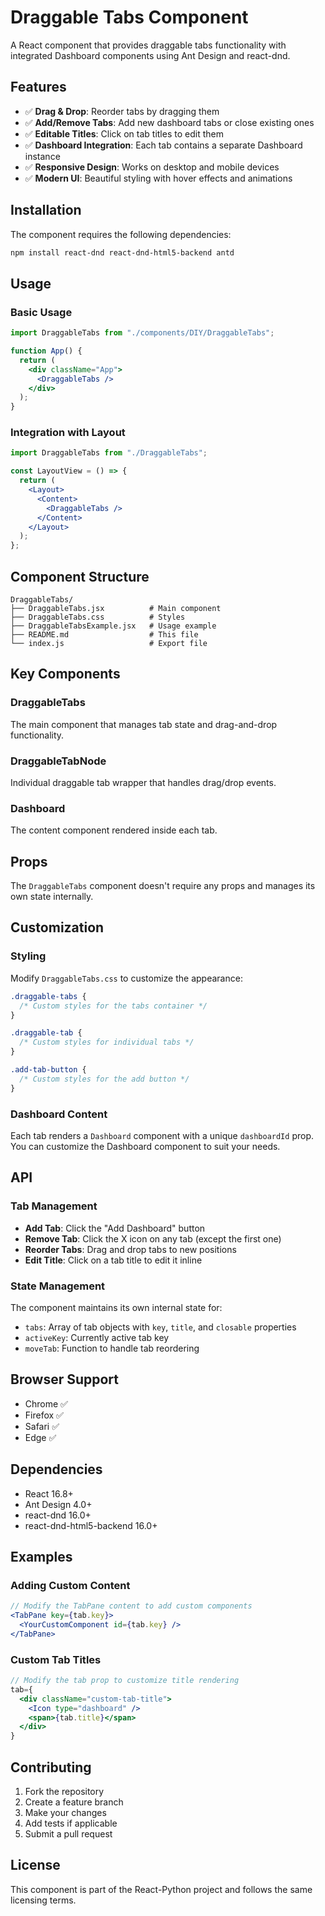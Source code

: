 # Draggable Tabs Component

A React component that provides draggable tabs functionality with integrated Dashboard components using Ant Design and react-dnd.

## Features

- ✅ **Drag & Drop**: Reorder tabs by dragging them
- ✅ **Add/Remove Tabs**: Add new dashboard tabs or close existing ones
- ✅ **Editable Titles**: Click on tab titles to edit them
- ✅ **Dashboard Integration**: Each tab contains a separate Dashboard instance
- ✅ **Responsive Design**: Works on desktop and mobile devices
- ✅ **Modern UI**: Beautiful styling with hover effects and animations

## Installation

The component requires the following dependencies:

```bash
npm install react-dnd react-dnd-html5-backend antd
```

## Usage

### Basic Usage

```jsx
import DraggableTabs from "./components/DIY/DraggableTabs";

function App() {
  return (
    <div className="App">
      <DraggableTabs />
    </div>
  );
}
```

### Integration with Layout

```jsx
import DraggableTabs from "./DraggableTabs";

const LayoutView = () => {
  return (
    <Layout>
      <Content>
        <DraggableTabs />
      </Content>
    </Layout>
  );
};
```

## Component Structure

```
DraggableTabs/
├── DraggableTabs.jsx          # Main component
├── DraggableTabs.css          # Styles
├── DraggableTabsExample.jsx   # Usage example
├── README.md                  # This file
└── index.js                   # Export file
```

## Key Components

### DraggableTabs

The main component that manages tab state and drag-and-drop functionality.

### DraggableTabNode

Individual draggable tab wrapper that handles drag/drop events.

### Dashboard

The content component rendered inside each tab.

## Props

The `DraggableTabs` component doesn't require any props and manages its own state internally.

## Customization

### Styling

Modify `DraggableTabs.css` to customize the appearance:

```css
.draggable-tabs {
  /* Custom styles for the tabs container */
}

.draggable-tab {
  /* Custom styles for individual tabs */
}

.add-tab-button {
  /* Custom styles for the add button */
}
```

### Dashboard Content

Each tab renders a `Dashboard` component with a unique `dashboardId` prop. You can customize the Dashboard component to suit your needs.

## API

### Tab Management

- **Add Tab**: Click the "Add Dashboard" button
- **Remove Tab**: Click the X icon on any tab (except the first one)
- **Reorder Tabs**: Drag and drop tabs to new positions
- **Edit Title**: Click on a tab title to edit it inline

### State Management

The component maintains its own internal state for:

- `tabs`: Array of tab objects with `key`, `title`, and `closable` properties
- `activeKey`: Currently active tab key
- `moveTab`: Function to handle tab reordering

## Browser Support

- Chrome ✅
- Firefox ✅
- Safari ✅
- Edge ✅

## Dependencies

- React 16.8+
- Ant Design 4.0+
- react-dnd 16.0+
- react-dnd-html5-backend 16.0+

## Examples

### Adding Custom Content

```jsx
// Modify the TabPane content to add custom components
<TabPane key={tab.key}>
  <YourCustomComponent id={tab.key} />
</TabPane>
```

### Custom Tab Titles

```jsx
// Modify the tab prop to customize title rendering
tab={
  <div className="custom-tab-title">
    <Icon type="dashboard" />
    <span>{tab.title}</span>
  </div>
}
```

## Contributing

1. Fork the repository
2. Create a feature branch
3. Make your changes
4. Add tests if applicable
5. Submit a pull request

## License

This component is part of the React-Python project and follows the same licensing terms.
